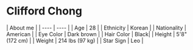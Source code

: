 # Clifford Chong

| About me |
| ---- | ---- |
| Age | 28 |
| Ethnicity | Korean |
| Nationality | American |
| Eye Color | Dark brown |
| Hair Color | Black|
| Height | 5'8" (172 cm) |
| Weight | 214 lbs (97 kg) |
| Star Sign | Leo |

